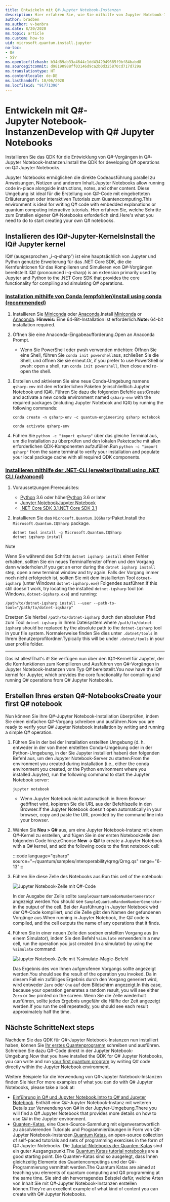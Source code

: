 ```yaml
---
title: Entwickeln mit Q#-Jupyter Notebook-Instanzen
description: Hier erfahren Sie, wie Sie mithilfe von Jupyter Notebook-Instanzen eine Anwendung vom Typ Q# erstellen.
author: bradben
ms.author: v-benbra
ms.date: 8/20/2020
ms.topic: article
ms.custom: how-to
uid: microsoft.quantum.install.jupyter
no-loc:
- Q#
- $$v
ms.openlocfilehash: b34d89ab33a4644c1dd4342949685f9bf84babd8
ms.sourcegitcommit: d98190988ff03146d9ca2b0d325870cd717d729a
ms.translationtype: HT
ms.contentlocale: de-DE
ms.lasthandoff: 10/06/2020
ms.locfileid: "91771396"
---
```

# <a name="develop-with-no-locq-jupyter-notebooks"></a><span data-ttu-id="9879b-103">Entwickeln mit Q#-Jupyter Notebook-Instanzen</span><span class="sxs-lookup"><span data-stu-id="9879b-103">Develop with Q# Jupyter Notebooks</span></span>

<span data-ttu-id="9879b-104">Installieren Sie das QDK für die Entwicklung von Q#-Vorgängen in Q#-Jupyter Notebook-Instanzen.</span><span class="sxs-lookup"><span data-stu-id="9879b-104">Install the QDK for developing Q# operations on Q# Jupyter Notebooks.</span></span>

<span data-ttu-id="9879b-105">Jupyter Notebooks ermöglichen die direkte Codeausführung parallel zu Anweisungen, Notizen und anderem Inhalt.</span><span class="sxs-lookup"><span data-stu-id="9879b-105">Jupyter Notebooks allow running code in-place alongside instructions, notes, and other content.</span></span> <span data-ttu-id="9879b-106">Diese Umgebung ist ideal für die Erstellung von Q#-Code mit eingebetteten Erläuterungen oder interaktiven Tutorials zum Quantencomputing.</span><span class="sxs-lookup"><span data-stu-id="9879b-106">This environment is ideal for writing Q# code with embedded explanations or quantum computing interactive tutorials.</span></span> <span data-ttu-id="9879b-107">Hier erfahren Sie, welche Schritte zum Erstellen eigener Q#-Notebooks erforderlich sind.</span><span class="sxs-lookup"><span data-stu-id="9879b-107">Here's what you need to do to start creating your own Q# notebooks.</span></span>

## <a name="install-the-ino-locq-jupyter-kernel"></a><span data-ttu-id="9879b-108">Installieren des IQ#-Jupyter-Kernels</span><span class="sxs-lookup"><span data-stu-id="9879b-108">Install the IQ# Jupyter kernel</span></span>

<span data-ttu-id="9879b-109">IQ# (ausgesprochen „i-q-sharp“) ist eine hauptsächlich von Jupyter und Python genutzte Erweiterung für das .NET Core SDK, die die Kernfunktionen für das Kompilieren und Simulieren von Q#-Vorgängen bereitstellt.</span><span class="sxs-lookup"><span data-stu-id="9879b-109">IQ# (pronounced i-q-sharp) is an extension primarily used by Jupyter and Python to the .NET Core SDK that provides the core functionality for compiling and simulating Q# operations.</span></span>

### <a name="install-using-conda-recommended"></a>[<span data-ttu-id="9879b-110">Installation mithilfe von Conda (empfohlen)</span><span class="sxs-lookup"><span data-stu-id="9879b-110">Install using conda (recommended)</span></span>](#tab/tabid-conda)

1. <span data-ttu-id="9879b-111">Installieren Sie [Miniconda](https://docs.conda.io/en/latest/miniconda.html) oder [Anaconda](https://www.anaconda.com/products/individual#Downloads).</span><span class="sxs-lookup"><span data-stu-id="9879b-111">Install [Miniconda](https://docs.conda.io/en/latest/miniconda.html) or [Anaconda](https://www.anaconda.com/products/individual#Downloads).</span></span> <span data-ttu-id="9879b-112">**Hinweis:** Eine 64-Bit-Installation ist erforderlich.</span><span class="sxs-lookup"><span data-stu-id="9879b-112">**Note:** 64-bit installation required.</span></span>

1. <span data-ttu-id="9879b-113">Öffnen Sie eine Anaconda-Eingabeaufforderung.</span><span class="sxs-lookup"><span data-stu-id="9879b-113">Open an Anaconda Prompt.</span></span>

   - <span data-ttu-id="9879b-114">Wenn Sie PowerShell oder pwsh verwenden möchten: Öffnen Sie eine Shell, führen Sie `conda init powershell`aus, schließen Sie die Shell, und öffnen Sie sie erneut.</span><span class="sxs-lookup"><span data-stu-id="9879b-114">Or, if you prefer to use PowerShell or pwsh: open a shell, run `conda init powershell`, then close and re-open the shell.</span></span>

1. <span data-ttu-id="9879b-115">Erstellen und aktivieren Sie eine neue Conda-Umgebung namens `qsharp-env` mit den erforderlichen Paketen (einschließlich Jupyter Notebook und IQ#). Führen Sie dazu die folgenden Befehle aus:</span><span class="sxs-lookup"><span data-stu-id="9879b-115">Create and activate a new conda environment named `qsharp-env` with the required packages (including Jupyter Notebook and IQ#) by running the following commands:</span></span>

    ```
    conda create -n qsharp-env -c quantum-engineering qsharp notebook

    conda activate qsharp-env
    ```

1. <span data-ttu-id="9879b-116">Führen Sie `python -c "import qsharp"` über das gleiche Terminal aus, um die Installation zu überprüfen und den lokalen Paketcache mit allen erforderlichen QDK-Komponenten aufzufüllen.</span><span class="sxs-lookup"><span data-stu-id="9879b-116">Run `python -c "import qsharp"` from the same terminal to verify your installation and populate your local package cache with all required QDK components.</span></span>

### <a name="install-using-net-cli-advanced"></a>[<span data-ttu-id="9879b-117">Installieren mithilfe der .NET-CLI (erweitert)</span><span class="sxs-lookup"><span data-stu-id="9879b-117">Install using .NET CLI (advanced)</span></span>](#tab/tabid-dotnetcli)

1. <span data-ttu-id="9879b-118">Voraussetzungen:</span><span class="sxs-lookup"><span data-stu-id="9879b-118">Prerequisites:</span></span>

    - <span data-ttu-id="9879b-119">[Python](https://www.python.org/downloads/) 3.6 oder höher</span><span class="sxs-lookup"><span data-stu-id="9879b-119">[Python](https://www.python.org/downloads/) 3.6 or later</span></span>
    - [<span data-ttu-id="9879b-120">Jupyter Notebook</span><span class="sxs-lookup"><span data-stu-id="9879b-120">Jupyter Notebook</span></span>](https://jupyter.readthedocs.io/en/latest/install.html)
    - [<span data-ttu-id="9879b-121">.NET Core SDK 3.1</span><span class="sxs-lookup"><span data-stu-id="9879b-121">.NET Core SDK 3.1</span></span>](https://dotnet.microsoft.com/download/dotnet-core/3.1)

1. <span data-ttu-id="9879b-122">Installieren Sie das `Microsoft.Quantum.IQSharp`-Paket.</span><span class="sxs-lookup"><span data-stu-id="9879b-122">Install the `Microsoft.Quantum.IQSharp` package.</span></span>

    ```dotnetcli
    dotnet tool install -g Microsoft.Quantum.IQSharp
    dotnet iqsharp install
    ```

> [!NOTE]
> <span data-ttu-id="9879b-123">Wenn Sie während des Schritts `dotnet iqsharp install` einen Fehler erhalten, sollten Sie ein neues Terminalfenster öffnen und den Vorgang dann wiederholen.</span><span class="sxs-lookup"><span data-stu-id="9879b-123">If you get an error during the `dotnet iqsharp install` step, open a new terminal window and try again.</span></span>
> <span data-ttu-id="9879b-124">Falls der Vorgang immer noch nicht erfolgreich ist, sollten Sie mit dem installierten Tool `dotnet-iqsharp` (unter Windows `dotnet-iqsharp.exe`) Folgendes ausführen:</span><span class="sxs-lookup"><span data-stu-id="9879b-124">If this still doesn't work, try locating the installed `dotnet-iqsharp` tool (on Windows, `dotnet-iqsharp.exe`) and running:</span></span>
> ```
> /path/to/dotnet-iqsharp install --user --path-to-tool="/path/to/dotnet-iqsharp"
> ```
> <span data-ttu-id="9879b-125">Ersetzen Sie hierbei `/path/to/dotnet-iqsharp` durch den absoluten Pfad zum Tool `dotnet-iqsharp` in Ihrem Dateisystem.</span><span class="sxs-lookup"><span data-stu-id="9879b-125">where `/path/to/dotnet-iqsharp` should be replaced by the absolute path to the `dotnet-iqsharp` tool in your file system.</span></span>
> <span data-ttu-id="9879b-126">Normalerweise finden Sie dies unter `.dotnet/tools` in Ihrem Benutzerprofilordner.</span><span class="sxs-lookup"><span data-stu-id="9879b-126">Typically this will be under `.dotnet/tools` in your user profile folder.</span></span>
    
***

<span data-ttu-id="9879b-127">Das ist alles!</span><span class="sxs-lookup"><span data-stu-id="9879b-127">That's it!</span></span> <span data-ttu-id="9879b-128">Sie verfügen nun über den IQ#-Kernel für Jupyter, der die Kernfunktionen zum Kompilieren und Ausführen von Q#-Vorgängen in Jupyter Notebook-Instanzen vom Typ Q# bereitstellt.</span><span class="sxs-lookup"><span data-stu-id="9879b-128">You now have the IQ# kernel for Jupyter, which provides the core functionality for compiling and running Q# operations from Q# Jupyter Notebooks.</span></span>

## <a name="create-your-first-no-locq-notebook"></a><span data-ttu-id="9879b-129">Erstellen Ihres ersten Q#-Notebooks</span><span class="sxs-lookup"><span data-stu-id="9879b-129">Create your first Q# notebook</span></span>

<span data-ttu-id="9879b-130">Nun können Sie Ihre Q#-Jupyter Notebook-Installation überprüfen, indem Sie einen einfachen Q#-Vorgang schreiben und ausführen.</span><span class="sxs-lookup"><span data-stu-id="9879b-130">Now you are ready to verify your Q# Jupyter Notebook installation by writing and running a simple Q# operation.</span></span>

1. <span data-ttu-id="9879b-131">Führen Sie in der bei der Installation erstellten Umgebung (d. h. entweder in der von Ihnen erstellten Conda-Umgebung oder in der Python-Umgebung, in der Sie Jupyter installiert haben) den folgenden Befehl aus, um den Jupyter Notebook-Server zu starten:</span><span class="sxs-lookup"><span data-stu-id="9879b-131">From the environment you created during installation (i.e., either the conda environment you created, or the Python environment where you installed Jupyter), run the following command to start the Jupyter Notebook server:</span></span>

    ```
    jupyter notebook
    ```

    - <span data-ttu-id="9879b-132">Wenn Jupyter Notebook nicht automatisch in Ihrem Browser geöffnet wird, kopieren Sie die URL aus der Befehlszeile in den Browser.</span><span class="sxs-lookup"><span data-stu-id="9879b-132">If the Jupyter Notebook doesn't open automatically in your browser, copy and paste the URL provided by the command line into your browser.</span></span>

1. <span data-ttu-id="9879b-133">Wählen Sie **Neu > Q#** aus, um eine Jupyter Notebook-Instanz mit einem Q#-Kernel zu erstellen, und fügen Sie in der ersten Notebookzelle den folgenden Code hinzu:</span><span class="sxs-lookup"><span data-stu-id="9879b-133">Choose **New → Q#** to create a Jupyter Notebook with a Q# kernel, and add the following code to the first notebook cell:</span></span>

    :::code language="qsharp" source="~/quantum/samples/interoperability/qrng/Qrng.qs" range="6-13":::

1. <span data-ttu-id="9879b-134">Führen Sie diese Zelle des Notebooks aus:</span><span class="sxs-lookup"><span data-stu-id="9879b-134">Run this cell of the notebook:</span></span>

    ![Jupyter Notebook-Zelle mit Q#-Code](~/media/install-guide-jupyter.png)

    <span data-ttu-id="9879b-136">In der Ausgabe der Zelle sollte `SampleQuantumRandomNumberGenerator` angezeigt werden.</span><span class="sxs-lookup"><span data-stu-id="9879b-136">You should see `SampleQuantumRandomNumberGenerator` in the output of the cell.</span></span> <span data-ttu-id="9879b-137">Bei der Ausführung in Jupyter Notebook wird der Q#-Code kompiliert, und die Zelle gibt den Namen der gefundenen Vorgänge aus.</span><span class="sxs-lookup"><span data-stu-id="9879b-137">When running in Jupyter Notebook, the Q# code is compiled, and the cell outputs the name of any operations that it finds.</span></span>

1. <span data-ttu-id="9879b-138">Führen Sie in einer neuen Zelle den soeben erstellten Vorgang aus (in einem Simulator), indem Sie den Befehl `%simulate` verwenden:</span><span class="sxs-lookup"><span data-stu-id="9879b-138">In a new cell, run the operation you just created (in a simulator) by using the `%simulate` command:</span></span>

    ![Jupyter Notebook-Zelle mit %simulate-Magic-Befehl](~/media/install-guide-jupyter-simulate.png)

    <span data-ttu-id="9879b-140">Das Ergebnis des von Ihnen aufgerufenen Vorgangs sollte angezeigt werden.</span><span class="sxs-lookup"><span data-stu-id="9879b-140">You should see the result of the operation you invoked.</span></span> <span data-ttu-id="9879b-141">Da in diesem Fall ein zufälliges Ergebnis durch den Vorgang generiert wird, wird entweder `Zero` oder `One` auf dem Bildschirm angezeigt.</span><span class="sxs-lookup"><span data-stu-id="9879b-141">In this case, because your operation generates a random result, you will see either `Zero` or `One` printed on the screen.</span></span> <span data-ttu-id="9879b-142">Wenn Sie die Zelle wiederholt ausführen, sollte jedes Ergebnis ungefähr die Hälfte der Zeit angezeigt werden.</span><span class="sxs-lookup"><span data-stu-id="9879b-142">If you run the cell repeatedly, you should see each result approximately half the time.</span></span>

## <a name="next-steps"></a><span data-ttu-id="9879b-143">Nächste Schritte</span><span class="sxs-lookup"><span data-stu-id="9879b-143">Next steps</span></span>

<span data-ttu-id="9879b-144">Nachdem Sie das QDK für Q#-Jupyter Notebook-Instanzen nun installiert haben, können Sie [Ihr erstes Quantenprogramm](xref:microsoft.quantum.quickstarts.qrng) schreiben und ausführen. Schreiben Sie dazu Q#-Code direkt in der Jupyter Notebook-Umgebung.</span><span class="sxs-lookup"><span data-stu-id="9879b-144">Now that you have installed the QDK for Q# Jupyter Notebooks, you can write and run [your first quantum program](xref:microsoft.quantum.quickstarts.qrng) by writing Q# code directly within the Jupyter Notebook environment.</span></span>

<span data-ttu-id="9879b-145">Weitere Beispiele für die Verwendung von Q#-Jupyter Notebook-Instanzen finden Sie hier:</span><span class="sxs-lookup"><span data-stu-id="9879b-145">For more examples of what you can do with Q# Jupyter Notebooks, please take a look at:</span></span>

- <span data-ttu-id="9879b-146">[Einführung in Q# und Jupyter Notebook.](https://docs.microsoft.com/samples/microsoft/quantum/intro-to-qsharp-jupyter/)</span><span class="sxs-lookup"><span data-stu-id="9879b-146">[Intro to Q# and Jupyter Notebook](https://docs.microsoft.com/samples/microsoft/quantum/intro-to-qsharp-jupyter/).</span></span> <span data-ttu-id="9879b-147">Enthält eine Q#-Jupyter Notebook-Instanz mit weiteren Details zur Verwendung von Q# in der Jupyter-Umgebung.</span><span class="sxs-lookup"><span data-stu-id="9879b-147">There you will find a Q# Jupyter Notebook that provides more details on how to use Q# in the Jupyter environment.</span></span>
- <span data-ttu-id="9879b-148">[Quanten-Katas](xref:microsoft.quantum.overview.katas), eine Open-Source-Sammlung mit eigenverantwortlich zu absolvierenden Tutorials und Programmierübungen in Form von Q#-Jupyter Notebook-Instanzen.</span><span class="sxs-lookup"><span data-stu-id="9879b-148">[Quantum Katas](xref:microsoft.quantum.overview.katas), an open-source collection of self-paced tutorials and sets of programming exercises in the form of Q# Jupyter Notebooks.</span></span> <span data-ttu-id="9879b-149">Die [Tutorial-Notebooks der Quanten-Katas](https://github.com/microsoft/QuantumKatas#tutorial-topics) sind ein guter Ausgangspunkt.</span><span class="sxs-lookup"><span data-stu-id="9879b-149">The [Quantum Katas tutorial notebooks](https://github.com/microsoft/QuantumKatas#tutorial-topics) are a good starting point.</span></span> <span data-ttu-id="9879b-150">Die Quanten-Katas sind so ausgelegt, dass Ihnen gleichzeitig Elemente des Quantencomputings und der Q#-Programmierung vermittelt werden.</span><span class="sxs-lookup"><span data-stu-id="9879b-150">The Quantum Katas are aimed at teaching you elements of quantum computing and Q# programming at the same time.</span></span> <span data-ttu-id="9879b-151">Sie sind ein hervorragendes Beispiel dafür, welche Arten von Inhalt Sie mit Q#-Jupyter Notebook-Instanzen erstellen können.</span><span class="sxs-lookup"><span data-stu-id="9879b-151">They're an excellent example of what kind of content you can create with Q# Jupyter Notebooks.</span></span>
